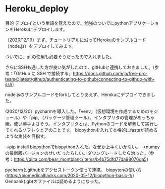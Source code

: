 # Heroku_deploy
目的
デプロイという単語を覚えたので、勉強のついでにpythonアプリケーションをHerokuにデプロイします。

（2020/12/19）まず、チュートリアルに沿ってHerokuのサンプルコード（node.js）をデプロイしてみます。　　

ついでに、gitの使用も必要そうだったので入れました。 

さらにSSHも通した方が良い気がしたので、gitHubと連携しておきました。(参考：「GitHub に SSH で接続する」https://docs.github.com/ja/free-pro-team@latest/github/authenticating-to-github/connecting-to-github-with-ssh) 

node.jsのサンプルコードをforkしてとりあえず、Herokuにデプロイできました。 
 
 (2020/12/20）pycharmを導入した。「venv」（仮想環境を作成するためのモジュール）や「pip」（パッケージ管理ツール）、インタプリタの管理がめっちゃ楽。使い勝手よさそう。インタプリタとは、Pythonのコードを解釈して実行してくれるソフトウェアのことです。
 biopythonを入れて本格的にfastaが読めるような実装を目指す。
 
→pip install biopythonでbiopython入れた。なぜか上手くいかない。
→numpyの最新版バージョンのせいだったらしい。ダウングレードしたら治った。(参考：https://qiita.com/bear_montblanc/items/b4b75dfd77da98076da5)

pycharmとgithubをアクセストークン使って連携。
biopytonの使い方(https://biomedicalhacks.com/2020-05-12/biopython-basic-1/)
Genbank(.gb)のファイルは読めるようになった。
